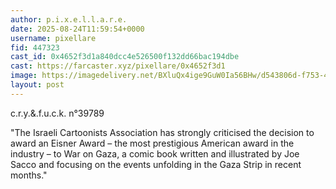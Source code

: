 ```yaml
---
author: p.i.x.e.l.l.a.r.e.
date: 2025-08-24T11:59:54+0000
username: pixellare
fid: 447323
cast_id: 0x4652f3d1a840dcc4e526500f132dd66bac194dbe
cast: https://farcaster.xyz/pixellare/0x4652f3d1
image: https://imagedelivery.net/BXluQx4ige9GuW0Ia56BHw/d543806d-f753-426d-e1e1-98efe3e72600/original
layout: post
---
```

c.r.y.&.f.u.c.k. n°39789  
  
"The Israeli Cartoonists Association has strongly criticised the decision to award an Eisner Award – the most prestigious American award in the industry – to War on Gaza, a comic book written and illustrated by Joe Sacco and focusing on the events unfolding in the Gaza Strip in recent months.⁠"  

<img src='https://imagedelivery.net/BXluQx4ige9GuW0Ia56BHw/d543806d-f753-426d-e1e1-98efe3e72600/original' alt='' referrerpolicy='no-referrer'/>